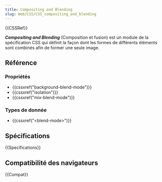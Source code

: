 ```yaml
---
title: Compositing and Blending
slug: Web/CSS/CSS_compositing_and_blending
---
```


{{CSSRef}}

**_Compositing and Blending_** (Composition et fusion) est un module de la spécification CSS qui définit la façon dont les formes de différents éléments sont combinés afin de former une seule image.

## Référence

### Propriétés

- {{cssxref("background-blend-mode")}}
- {{cssxref("isolation")}}
- {{cssxref("mix-blend-mode")}}

### Types de donnée

- {{cssxref("&lt;blend-mode&gt;")}}

## Spécifications

{{Specifications}}

## Compatibilité des navigateurs

{{Compat}}

